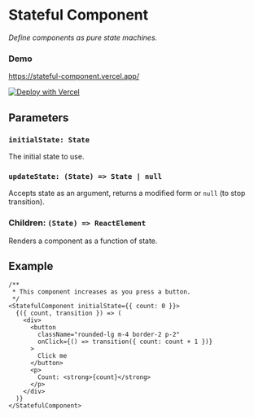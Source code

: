 # Stateful Component

*Define components as pure state machines.*

### Demo

https://stateful-component.vercel.app/

[![Deploy with Vercel](https://vercel.com/button)](https://vercel.com/new/clone?repository-url=https%3A%2F%2Fgithub.com%2Fctjlewis%2Fstateful-component&demo-title=Stateful%20Component&demo-description=A%20stateful%20component%20demo.&demo-url=https%3A%2F%2Fstateful-component.vercel.app%2F)

## Parameters

### `initialState: State`

The initial state to use.

### `updateState: (State) => State | null`

Accepts state as an argument, returns a modified form or `null` (to stop transition).

### Children: `(State) => ReactElement`

Renders a component as a function of state.

## Example

```tsx
/**
 * This component increases as you press a button.
 */
<StatefulComponent initialState={{ count: 0 }}>
  {({ count, transition }) => (
    <div>
      <button
        className="rounded-lg m-4 border-2 p-2"
        onClick={() => transition({ count: count + 1 })}
      >
        Click me
      </button>
      <p>
        Count: <strong>{count}</strong>
      </p>
    </div>
  )}
</StatefulComponent>
```
